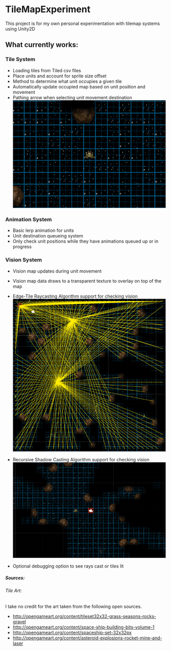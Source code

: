 # TileMapExperiment
This project is for my own personal experimentation with tilemap systems using Unity2D

## What currently works:
### Tile System
- Loading tiles from Tiled csv files
- Place units and account for sprite size offset
- Method to determine what unit occupies a given tile
- Automatically update occupied map based on unit position and movement
- Pathing arrow when selecting unit movement destination
![Pathing Arrow](https://github.com/dondbui/personal-projects/raw/master/TileMapExperiment/Screenshots/pathing_arrow_06.gif)

### Animation System
- Basic lerp animation for units
- Unit destination queueing system
- Only check unit positions while they have animations queued up or in progress

### Vision System
- Vision map updates during unit movement
- Vision map data draws to a transparent texture to overlay on top of the map
- Edge-Tile Raycasting Algorithm support for checking vision
![Edge-Tile Raycasting](https://github.com/dondbui/personal-projects/raw/master/TileMapExperiment/Screenshots/raycasting.png)

- Recursive Shadow Casting Algorithm support for checking vision
![Recursive Shadow Casting](https://github.com/dondbui/personal-projects/raw/master/TileMapExperiment/Screenshots/recursive-shadow-casting.png)

- Optional debugging option to see rays cast or tiles lit

##### Sources:

###### Tile Art: 
I take no credit for the art taken from the following open sources.
- http://opengameart.org/content/tileset32x32-grass-seasons-rocks-gravel
- http://opengameart.org/content/space-ship-building-bits-volume-1
- http://opengameart.org/content/spaceship-set-32x32px
- http://opengameart.org/content/asteroid-explosions-rocket-mine-and-laser